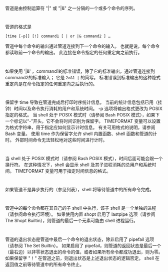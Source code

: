 #
管道是由控制运算符 "|" 或 "|&" 之一分隔的一个或多个命令的序列。
#

管道的格式是
```
[time [-p]] [!] command1 [ | or |& command2 ] …
```
管道中每个命令的输出通过管道连接到下一个命令的输入。 也就是说，每个命令都读取前一个命令的输出。 此连接在命令指定的任何重定向之前执行。  
#
如果使用 '|&' ，command1的标准错误，除了它的标准输出，通过管道连接到command2的标准输入； 它是 `2>&1 |` 的简写。 标准错误到标准输出的这种隐式重定向是在命令指定的任何重定向之后执行的。
#
保留字 time 导致在管道完成后打印时序统计信息。 当前的统计信息包括已用（挂钟）时间以及命令执行消耗的用户和系统时间。 -p 选项将输出格式更改为 POSIX 指定的格式。 当 shell 处于 POSIX 模式时（请参阅 Bash POSIX 模式），如果下一个标记以“-”开头，它不会将时间识别为保留字。 TIMEFORMAT 变量可以设置为格式字符串，用于指定应如何显示计时信息。 有关可用格式的说明，请参阅 Bash 变量。 使用 time 作为保留字允许 shell 内置函数、shell 函数和管道的计时。 外部时间命令无法轻松地对这些时间进行计时。
#
当 shell 处于 POSIX 模式时（请参阅 Bash POSIX 模式），时间后面可能会跟一个换行符。 在这种情况下，shell 会显示 shell 及其子进程消耗的总用户和系统时间。 TIMEFORMAT 变量可用于指定时间信息的格式。
#
如果管道不是异步执行的（参见列表），shell 将等待管道中的所有命令完成。
#
管道中的每个命令都在其自己的子 shell 中执行，该子 shell 是一个单独的进程（请参阅命令执行环境）。 如果使用内置 shopt 启用了 lastpipe 选项（请参阅 The Shopt Builtin），则管道的最后一个元素可能由 shell 进程运行。
#
管道的退出状态是管道中最后一个命令的退出状态，除非启用了 pipefail 选项（请参阅 The Set Builtin）。 如果启用了 pipefail，则管道的返回状态是最后一个（最右边）以非零状态退出的命令的值，或者如果所有命令都成功退出，则为零。 如果保留字 "！" 在管道之前，则退出状态是上述退出状态的逻辑否定。 shell 在返回值之前等待管道中的所有命令终止。

